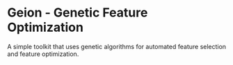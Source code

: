 # Geion - Genetic Feature Optimization

A simple toolkit that uses genetic algorithms for automated feature selection and feature optimization.


